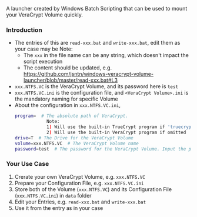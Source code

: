 A launcher created by Windows Batch Scripting that can be used to mount your VeraCrypt Volume quickly.

### Introduction

- The entries of this are `read-xxx.bat` and `write-xxx.bat`, edit them as your case may be
  Note:
  - The `xxx` in the file name can be any string, which doesn't impact the script execution
  - The content should be updated, e.g. https://github.com/jsntn/windows-veracrypt-volume-launcher/blob/master/read-xxx.bat#L3
- `xxx.NTFS.VC` is the VeraCrypt Volume, and its password here is `test`
- `xxx.NTFS.VC.ini` is the configuration file, and `<VeraCrypt Volume>.ini` is the mandatory naming for specific Volume
- About the configuration in `xxx.NTFS.VC.ini`,
  ```bash
  program=  # The absolute path of VeraCrypt.
              Note:
              1) Will use the built-in TrueCrypt program if 'truecrypt' is inputted
              2) Will use the built-in VeraCrypt program if omitted
  drive=T  # The Drive for the VeraCrypt Volume
  volume=xxx.NTFS.VC  # The VeraCrypt Volume name
  password=test  # The password for the VeraCrypt Volume. Input the password manually if omitted
  ```

### Your Use Case

1. Crerate your own VeraCrypt Volume, e.g. `xxx.NTFS.VC`
2. Prepare your Configuration File, e.g. `xxx.NTFS.VC.ini`
3. Store both of the Volume (`xxx.NTFS.VC`) and its Configuration File (`xxx.NTFS.VC.ini`) in `data` folder
4. Edit your Entries, e.g. `read-xxx.bat` and `write-xxx.bat`
5. Use it from the entry as in your case
